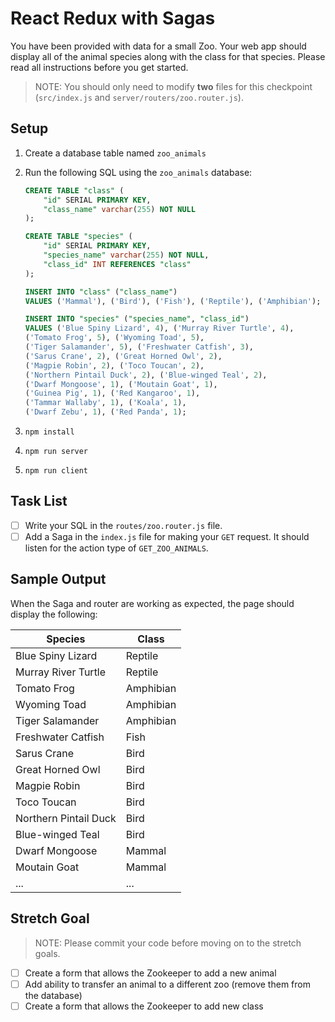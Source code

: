 # React Redux with Sagas

You have been provided with data for a small Zoo. Your web app should display all of the animal species along with the class for that species. Please read all instructions before you get started.

> NOTE: You should only need to modify **two** files for this checkpoint (`src/index.js` and `server/routers/zoo.router.js`).

## Setup

1. Create a database table named `zoo_animals`
1. Run the following SQL using the `zoo_animals` database:

    ```SQL
    CREATE TABLE "class" (
        "id" SERIAL PRIMARY KEY,
        "class_name" varchar(255) NOT NULL
    );

    CREATE TABLE "species" (
        "id" SERIAL PRIMARY KEY,
        "species_name" varchar(255) NOT NULL,
        "class_id" INT REFERENCES "class"
    );

    INSERT INTO "class" ("class_name") 
    VALUES ('Mammal'), ('Bird'), ('Fish'), ('Reptile'), ('Amphibian');

    INSERT INTO "species" ("species_name", "class_id") 
    VALUES ('Blue Spiny Lizard', 4), ('Murray River Turtle', 4), 
    ('Tomato Frog', 5), ('Wyoming Toad', 5), 
    ('Tiger Salamander', 5), ('Freshwater Catfish', 3), 
    ('Sarus Crane', 2), ('Great Horned Owl', 2), 
    ('Magpie Robin', 2), ('Toco Toucan', 2), 
    ('Northern Pintail Duck', 2), ('Blue-winged Teal', 2),
    ('Dwarf Mongoose', 1), ('Moutain Goat', 1),
    ('Guinea Pig', 1), ('Red Kangaroo', 1), 
    ('Tammar Wallaby', 1), ('Koala', 1), 
    ('Dwarf Zebu', 1), ('Red Panda', 1);
    ```

1. `npm install`
1. `npm run server`
1. `npm run client`

## Task List

- [ ] Write your SQL in the `routes/zoo.router.js` file.
- [ ] Add a Saga in the `index.js` file for making your `GET` request. It should listen for the action type of `GET_ZOO_ANIMALS`.

## Sample Output

When the Saga and router are working as expected, the page should display the following:

| Species | Class |
|---|---|
| Blue Spiny Lizard | Reptile |
| Murray River Turtle | Reptile |
| Tomato Frog | Amphibian |
| Wyoming Toad | Amphibian |
| Tiger Salamander | Amphibian |
| Freshwater Catfish | Fish |
| Sarus Crane | Bird |
| Great Horned Owl | Bird |
| Magpie Robin | Bird |
| Toco Toucan | Bird |
| Northern Pintail Duck | Bird |
| Blue-winged Teal | Bird |
| Dwarf Mongoose | Mammal |
| Moutain Goat | Mammal |
| ... | ... |

## Stretch Goal

> NOTE: Please commit your code before moving on to the stretch goals.

- [ ] Create a form that allows the Zookeeper to add a new animal
- [ ] Add ability to transfer an animal to a different zoo (remove them from the database)
- [ ] Create a form that allows the Zookeeper to add new class
